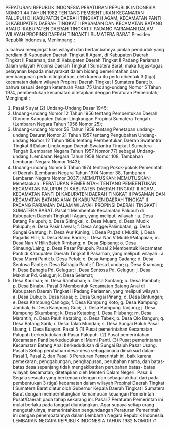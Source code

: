  PERATURAN REPUBLIK INDONESIA PERATURAN REPUBLIK INDONESIA NOMOR 44 TAHUN 1982 TENTANG PEMBENTUKAN KECAMATAN PALUPUH DI KABUPATEN DAERAH TINGKAT II AGAM, KECAMATAN PANTI DI KABUPATEN DAERAH TINGKAT II PASAMAN DAN KECAMATAN BATANG ANAI DI KABUPATEN DAERAH TINGKAT II PADANG PARIAMAN DALAM WILAYAH PROPINSI DAERAH TINGAKT I SUMATERA BARAT Presiden Republik Indonesia,
Menimbang :

a. bahwa mengingat luas wilayah dan bertambahnya jumlah penduduk yang berdiam di Kabupaten Daerah Tingkat II Agam, di Kabupaten Daerah Tingkat II Pasaman, dan di Kabupaten Daerah Tingkat II Padang Pariaman dalam wilayah Propinsi Daerah Tingkat I Sumatera Barat, maka tugas-tugas pelayanan kepada masyarakat dalam bidang pemerintahan dan pembangunan perlu ditingkatkan, oleh karena itu perlu dibentuk 3 (tiga) kecamatan dalam wilayah Propinsi Daerah Tingkat I Sumatera Barat;
b. bahwa sesuai dengan ketentuan Pasal 75 Undang-undang Nomor 5 Tahun 1974, pembentukan kecamatan ditetapkan dengan Peraturan Pemerintah;
Mengingat :

1. Pasal 5 ayat (2) Undang-Undang Dasar 1945;
2. Undang-undang Nomor 12 Tahun 1956 tentang Pembentukan Daerah Otonom Kabupaten Dalam Lingkungan Propinsi Sumatera Tengah (Lembaran Negara Tahun 1956 Nomor 25);
3. Undang-undang Nomor 58 Tahun 1958 tentang Penetapan undang-undang Darurat Nomor 21 Tahun 1957 tentang Pengubahan Undang-undang Nomor 12 Tahun 1956 tentang Pembentukan Daerah Swatantra Tingkat II Dalam Lingkungan Daerah Swatantra Tingkat I Sumatera Tengah (Lembaran Negara Tahun 1957 Nomor 77) sebagai Undang-undang (Lembaran Negara Tahun 1958 Nomor 108, Tambahan Lembaran Negara Nomor 1643);
4. Undang-undang Nomor 5 Tahun 1974 tentang Pokok-pokok Pemerintah di Daerah (Lembaran Negara Tahun 1974 Nomor 38, Tambahan Lembaran Negara Nomor 3037);
MEMUTUSKAN:
MEMUTUSKAN:
 Menetapkan : PERATURAN PEMERINTAH TENTANG PEMBENTUKAN KECAMATAN PALUPUH DI KABUPATEN DAERAH TINGKAT II AGAM, KECAMATAN PANTI DI KABUPATEN DAERAH TINGKAT II PASAMAN DAN KECAMATAN BATANG ANAI DI KABUPATEN DAERAH TINGKAT II PADANG PARIAMAN DALAM WILAYAH PROPINSI DAERAH TINGKAT I SUMATERA BARAT.
Pasal 1
Membentuk Kecamatan Palupuh di Kabupaten Daerah Tingkat II Agam, yang meliputi wilayah :
a. Desa Batang Palupuh;
b. Desa Sitingkai;
c. Desa Muaro;
d. Desa Mudik Palupuh;
e. Desa Pasir Lawas;
f. Desa Angge/Palimbatan;
g. Desa Sungai Gantung;
h. Desa Aur Kuning;
i. Desa Pagadis Mudik;
j. Desa Pagadis Hilir;
k. Desa Banio Baririk;
l. Desa Nan V Mudik/Patapaian;
m. Desa Nan V Hilir/Bateh Rimbang;
n. Desa Sipisang;
o. Desa Simaung/Laing;
p. Desa Pasar Palupuh.
Pasal 2
Membentuk Kecamatan Panti di Kabupaten Daerah Tingkat II Pasaman, yang meliputi wilayah :
a. Desa Murni Panti;
b. Desa Petok;
c. Desa Ampang Gadang;
d. Desa Sentosa Panti;
e. Desa Bahagia Panti;
f. Desa Lundar;
g. Desa Kuamang;
h. Desa Bahagia Pd. Gelugur;
i. Desa Sentosa Pd. Gelugur;
j. Desa Makniur Pd. Gelugur;
k. Desa Selamat;
1. Desa Kauman;
m. Desa Rambahan;
n. Desa Sontang;
o. Desa Rambah;
p. Desa Binabu.
Pasal 3
Membentuk Kecamatan Batang Anai di Kabupaten Daerah Tingkat II Padang Pariaman, yang meliputi wilayah :
a. Desa Duku;
b. Desa Kasai;
c. Desa Sungai Pinang;
d. Desa Bintungan;
e. Desa Kampung Caniogo;
f. Desa Kampung Koto;
g. Desa Kampung Jambak;
h. Desa Kampung Guci; , i. Desa Kampung Tanjung;
j. Desa Kampung Sikumbang;
k. Desa Ketaping;
l. Desa Pilubang;
m. Desa Marantih;
n. Desa Pauh Kataping;
o. Desa Tabek;
p. Desa Olo Bangun;
q. Desa Batang Sarik;
r. Desa Talao Mundan;
s. Desa Sungai Buluh Pasar Usang;
t. Desa Buayan.
Pasal 5
(1) Pusat pemerintahan Kecamatan Palupuh berkedudukan di Pasar Palupuh.
(2) Pusat pemerintahan Kecamatan Panti berkedudukan di Murni Panti.
(3) Pusat pemerintahan Kecamatan Batang Anai berkedudukan di Sungai Baluh Pasar Usang.
Pasal 5
Setiap perubahan desa-desa sebagaimana dimaksud dalam Pasal 1, Pasal 2, dan Pasal 3 Peraturan Pemerintah ini, baik karena pemekaran, penggabungan, penghapusan, perubahan nama, dan batas-batas desa sepanjang tidak mengakibatkan perubahan batas- batas wilayah kecamatan, ditetapkan oleh Menteri Dalam Negeri.
Pasal 6
Segala sesuatu yang berkenaan dengan dan sebagai akibat dari pada pembentukan 3 (tiga) kecamatan dalam wilayah Propinsi Daerah Tingkat I Sumatera Barat diatur olch Gubernur Kepala Daerah Tingkat I Sumatera Barat dengan memperhitungkan kemampuan keuangan Pemerintah Pusat/Daerah pada tahap sekarang ini.
Pasal 7
Peraturan Pemerintah ini mulai berlaku pada tanggal diundangkan. Agar supaya setiap orang mengetahuinya, memerintahkan pengundangan Peraturan Pemerintah ini dengan penempatannya dalam Lembaran Negara Republik Indonesia. LEMBARAN NEGARA REPUBLIK INDONESIA TAHUN 1982 NOMOR 71